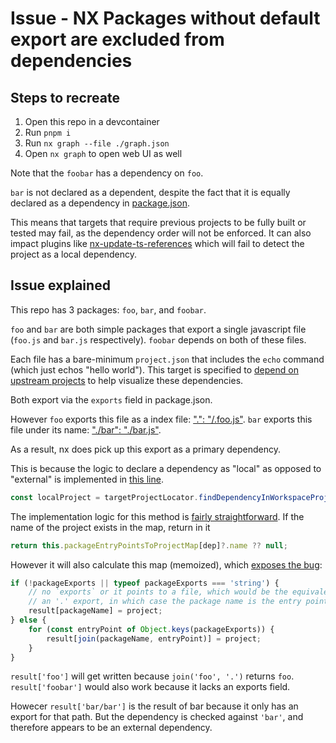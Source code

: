 # Issue - NX Packages without default export are excluded from dependencies

## Steps to recreate

1. Open this repo in a devcontainer
2. Run `pnpm i`
3. Run `nx graph --file ./graph.json`
4. Open `nx graph` to open web UI as well

Note that the `foobar` has a dependency on `foo`.

`bar` is not declared as a dependent, despite the fact that it is equally declared as a dependency in [package.json](./foobar/package.json).

This means that targets that require previous projects to be fully built or tested may fail, as the dependency order will not be enforced.
It can also impact plugins like [nx-update-ts-references](https://www.npmjs.com/package/nx-update-ts-references) which will fail to detect the project as a local dependency.

## Issue explained

This repo has 3 packages: `foo`, `bar`, and `foobar`.

`foo` and `bar` are both simple packages that export a single javascript file (`foo.js` and `bar.js` respectively).
`foobar` depends on both of these files.

Each file has a bare-minimum `project.json` that includes the `echo` command (which just echos "hello world"). 
This target is specified to [depend on upstream projects](./nx.json) to help visualize these dependencies.

Both export via the `exports` field in package.json.

However `foo` exports this file as a index file: [".": "/.foo.js"](./foo/package.json).
`bar` exports this file under its name: ["./bar": "./bar.js"](./bar/package.json).

As a result, nx does pick up this export as a primary dependency.

This is because the logic to declare a dependency as "local" as opposed to "external" is implemented in [this line](https://www.npmjs.com/package/nx-update-ts-references).

```ts
const localProject = targetProjectLocator.findDependencyInWorkspaceProjects(d);
```

The implementation logic for this method is [fairly straightforward](https://github.com/nrwl/nx/blob/master/packages/nx/src/plugins/js/project-graph/build-dependencies/target-project-locator.ts#L257).
If the name of the project exists in the map, return in it

```ts
return this.packageEntryPointsToProjectMap[dep]?.name ?? null;
```

However it will also calculate this map (memoized), which [exposes the bug](https://github.com/nrwl/nx/blob/master/packages/nx/src/plugins/js/utils/packages.ts#L18-L24):
```ts
if (!packageExports || typeof packageExports === 'string') {
    // no `exports` or it points to a file, which would be the equivalent of
    // an '.' export, in which case the package name is the entry point
    result[packageName] = project;
} else {
    for (const entryPoint of Object.keys(packageExports)) {
        result[join(packageName, entryPoint)] = project;
    }
}
```

`result['foo']` will get written because `join('foo', '.')` returns `foo`.
`result['foobar']` would also work because it lacks an exports field.

Howecer `result['bar/bar']` is the result of bar because it only has an export for that path.
But the dependency is checked against `'bar'`, and therefore appears to be an external dependency.